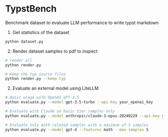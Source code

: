 # TypstBench


Benchmark dataset to evaluate LLM performance to write typst markdown

1. Get statistics of the dataset
```sh
python dataset.py
```

2. Render dataset samples to pdf to inspect
```sh
# render all
python render.py

# Keep the typ source files
python render.py --keep-typ
```

2. Evaluate an external model using LiteLLM
```sh
# Basic usage with OpenAI GPT-3.5
python evaluate.py --model gpt-3.5-turbo --api-key your_openai_key

# Evaluate with Claude on basic tier samples only
python evaluate.py --model anthropic/claude-3-opus-20240229 --api-key your_anthropic_key --tier basic

# Evaluate only math-related samples with a maximum of 5 samples
python evaluate.py --model gpt-4 --features math --max-samples 5
```

